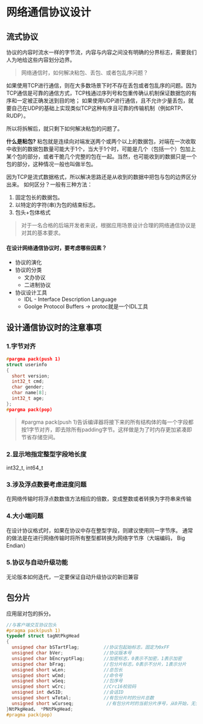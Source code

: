 # 网络通信协议设计
## 流式协议
协议的内容时流水一样的字节流，内容与内容之间没有明确的分界标志，需要我们人为地给这些内容划分边界。

>网络通信时，如何解决粘包、丢包、或者包乱序问题？

如果使用TCP进行通信，则在大多数场景下时不存在丢包或者包乱序的问题。因为TCP通信是可靠的通信方式，TCP栈通过序列号和包重传确认机制保证数据包的有序和一定被正确发送到目的地；
如果使用UDP进行通信，且不允许少量丢包，就要自己在UDP的基础上实现类似TCP这种有序且可靠的传输机制（例如RTP、RUDP）。

所以将拆解后，就只剩下如何解决粘包的问题了。

**什么是粘包?**
粘包就是连续向对端发送两个或两个以上的数据包，对端在一次收取中收到的数据包数量可能大于1个，当大于1个时，可能是几个（包括一个）包加上某个包的部分，或者干脆几个完整的包在一起。当然，也可能收到的数据只是一个包的部分，这种情况一般也叫做半包。

因为TCP是流式数据格式，所以解决思路还是从收到的数据中把包与包的边界区分出来。
如何区分？一般有三种方法：
1. 固定包长的数据包。
2. 以特定的字符(串)为包的结束标志。
3. 包头+包体格式 

> 对于一名合格的后端开发者来说，根据应用场景设计合理的网络通信协议是对其的基本要求。

#### 在设计网络通信协议时，要考虑哪些因素？ 
- 协议的演化
- 协议的分类
  - 文办协议
  - 二进制协议
- 协议设计工具
  - IDL - Interface Description Language
  - Goolge Protocol Buffers -> protoc就是一个IDL工具

## 设计通信协议时的注意事项
### 1.字节对齐
```cpp
#pargma pack(push 1)
struct userinfo
{
  short version;
  int32_t cmd;
  char gender;
  char name[8];
  int32_t age;
};
#pargma pack(pop)
```
> #pargma pack(push 1)告诉编译器将接下来的所有结构体的每一个字段都按1字节对齐，即去除所有padding字节。这样做是为了时内存更加紧凑即节省存储空间。

### 2.显示地指定整型字段地长度
int32_t, int64_t
### 3.涉及浮点数要考虑进度问题
在网络传输时将浮点数数值方法相应的倍数，变成整数或者转换为字符串来传输
### 4.大小端问题
在设计协议格式时，如果在协议中存在整型字段，则建议使用同一字节序。
通常的做法是在进行网络传输时将所有整型都转换为网络字节序（大端编码， Big Endian）
### 5.协议与自动升级功能
无论版本如何迭代，一定要保证自动升级协议的新旧兼容

## 包分片
应用层对包的拆分。
```cpp
//与客户端交互协议包头
#pragma pack(push 1)
typedef struct tagNtPkgHead
{
  unsigned char bSTartFlag;         //协议包起始标志，固定为0xFF
  unsigned char bVer;               //协议版本号
  unsigned char bEncryptFlag;       //加密标志，0表示不加密，1表示加密
  unsigned char bFrag;              //包分片标志，0表示不分片，1表示分片
  unsigned short wLen;              //总包长
  unsigned short wCmd;              //命令号
  unsigned short wSeq;              //包序号
  unsigned short wCrc;              //Crc16校验码
  unsigned int dwSID;               //会话ID
  unsigned short wTotal;            //有包分片时的分片总数
  unsigned short wCurseq;            //有包分片时的当前分片序号，从0开始，无分片时也为0
}NtPkgHead， *PNtPkgHead;
#pragma pack(pop)